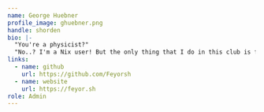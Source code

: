 ```yaml
---
name: George Huebner
profile_image: ghuebner.png
handle: shorden
bio: |-
  "You're a physicist?"
  "No..? I'm a Nix user! But the only thing that I do in this club is fixing people's Emacs!"
links:
  - name: github
    url: https://github.com/Feyorsh
  - name: website
    url: https://feyor.sh
role: Admin
---
```

